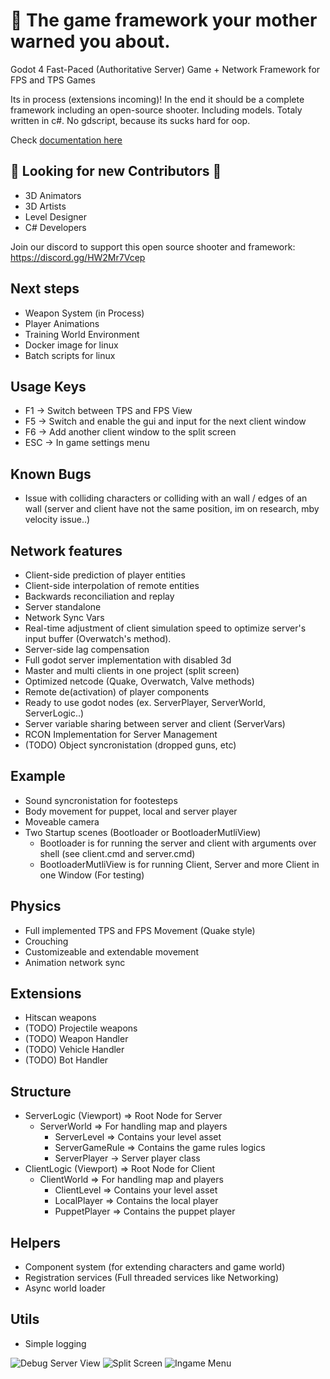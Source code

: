 # 🤫 The game framework your mother warned you about. 

Godot 4 Fast-Paced (Authoritative Server) Game + Network Framework for FPS and TPS Games

Its in process (extensions incoming)!
In the end it should be a complete framework including an open-source shooter. Including models.
Totaly written in c#. No gdscript, because its sucks hard for oop.

Check [documentation here](Docs/Manual/Framework.md)

## 🥰 Looking for new Contributors 🥰
- 3D Animators
- 3D Artists
- Level Designer
- C# Developers

Join our discord to support this open source shooter and framework:
https://discord.gg/HW2Mr7Vcep

## Next steps
- Weapon System (in Process)
- Player Animations
- Training World Environment
- Docker image for linux
- Batch scripts for linux

## Usage Keys
- F1 -> Switch between TPS and FPS View
- F5 -> Switch and enable the gui and input for the next client window
- F6 -> Add another client window to the split screen
- ESC -> In game settings menu

## Known Bugs
- Issue with colliding characters or colliding with an wall / edges of an wall (server and client have not the same position, im on research, mby velocity issue..)

## Network features
- Client-side prediction of player entities
- Client-side interpolation of remote entities
- Backwards reconciliation and replay
- Server standalone
- Network Sync Vars
- Real-time adjustment of client simulation speed to optimize server's input buffer (Overwatch's method).
- Server-side lag compensation
- Full godot server implementation with disabled 3d
- Master and multi clients in one project (split screen)
- Optimized netcode (Quake, Overwatch, Valve methods)
- Remote de(activation) of player components
- Ready to use godot nodes (ex.  ServerPlayer,  ServerWorld, ServerLogic..)
- Server variable sharing between server and client (ServerVars)
- RCON Implementation for Server Management
- (TODO) Object syncronistation (dropped guns, etc)

## Example
-  Sound syncronistation for footesteps
-  Body movement for puppet, local and server player
-  Moveable camera
-  Two Startup scenes (Bootloader or BootloaderMutliView)
   - Bootloader is for running the server and client with arguments over shell (see client.cmd and server.cmd)
   - BootloaderMutliView is for running Client, Server and more Client in one Window (For testing)

## Physics
- Full implemented TPS and FPS Movement (Quake style)
- Crouching
- Customizeable and extendable movement
- Animation network sync

## Extensions
- Hitscan weapons
- (TODO) Projectile weapons
- (TODO) Weapon Handler
- (TODO) Vehicle Handler
- (TODO) Bot Handler 

## Structure
- ServerLogic (Viewport) => Root Node for Server
   - ServerWorld => For handling map and players
      - ServerLevel => Contains your level asset
      - ServerGameRule => Contains the game rules logics
      - ServerPlayer -> Server player class
- ClientLogic (Viewport) => Root Node for Client
   - ClientWorld => For handling map and players
      - ClientLevel => Contains your level asset
      - LocalPlayer => Contains the local player
      - PuppetPlayer => Contains the puppet player

## Helpers
- Component system (for extending characters and game world)
- Registration services (Full threaded services like Networking)
- Async world loader

## Utils
- Simple logging


![Debug Server View](Docs/Screenshots/DebugServerPosition.jpg "Debug Server View")
![Split Screen](Docs/Screenshots/SplitScreen.jpg "Split Screen")
![Ingame Menu](Docs/Screenshots/IngameMenu.jpg "Ingame Menu")
